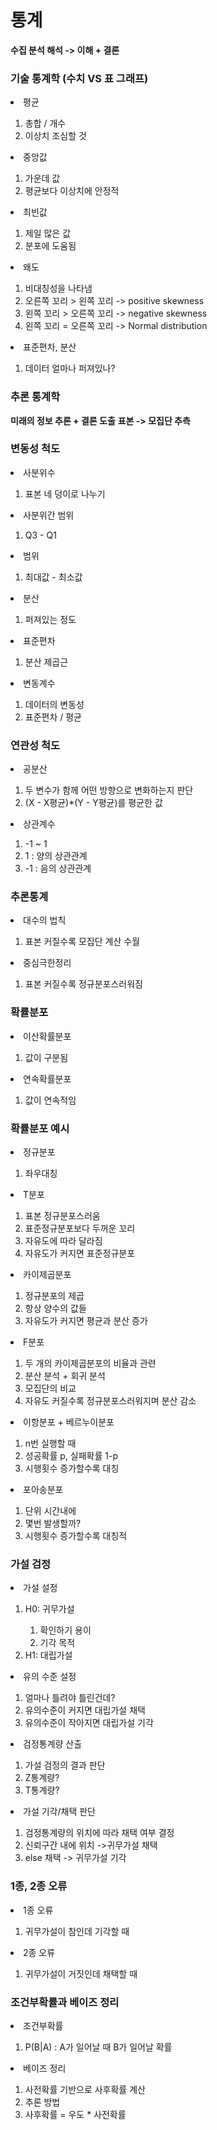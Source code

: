통계
======================================
**수집 분석 해석 -> 이해 + 결론**

### 기술 통계학 (수치 VS 표 그래프)
<li>평균</li>
    <ol>
        <li>총합 / 개수</li>
        <li>이상치 조심할 것</li>
    </ol>
<li>중앙값</li>
    <ol>
        <li>가운데 값</li>
        <li>평균보다 이상치에 안정적</li>
    </ol>


<li>최빈값</li>
    <ol>
        <li>제일 많은 값</li>
        <li>분포에 도움됨</li>
    </ol>

<li>왜도</li>
    <ol>
        <li>비대칭성을 나타냄</li>
        <li>오른쪽 꼬리 > 왼쪽 꼬리 -> positive skewness</li>
        <li>왼쪽 꼬리 > 오른쪽 꼬리 -> negative skewness</li>
        <li>왼쪽 꼬리 = 오른쪽 꼬리 -> Normal distribution</li>
    </ol>

<li>표준편차, 분산</li>
    <ol>
        <li>데이터 얼마나 퍼져있나?</li>
    </ol>


### 추론 통계학
**미래의 정보 추론 + 결론 도출**
**표본 -> 모집단 추측**

### 변동성 척도
<li>사분위수</li>
    <ol>
        <li>표본 네 덩이로 나누기</li>
    </ol>
<li>사분위간 범위</li>
    <ol>
        <li>Q3 - Q1</li>
    </ol>
<li>범위</li>
    <ol>
        <li>최대값 - 최소값</li>
    </ol>
<li>분산</li>
    <ol>
        <li>퍼져있는 정도</li>
    </ol>
<li>표준편차</li>
    <ol>
        <li>분산 제곱근</li>
    </ol>
<li>변동계수</li>
    <ol>
        <li>데이터의 변동성</li>
        <li>표준편차 / 평균</li>
    </ol>

### 연관성 척도
<li>공분산</li>
    <ol>
        <li>두 변수가 함께 어떤 방향으로 변화하는지 판단</li>
        <li>(X - X평균)*(Y - Y평균)를 평균한 값  </li>
    </ol>
<li>상관계수</li>
    <ol>
        <li>-1 ~ 1</li>
        <li>1 : 양의 상관관계</li>
        <li>-1 : 음의 상관관계</li>
    </ol>

### 추론통계
<li>대수의 법칙</li>
    <ol>
        <li>표본 커질수록 모집단 계산 수월</li>
    </ol>
<li>중심극한정리</li>
    <ol>
        <li>표본 커질수록 정규분포스러워짐</li>
    </ol>

### 확률분포
<li>이산확률분포</li>
    <ol>
        <li>값이 구분됨</li>
    </ol>
<li>연속확률분포</li>
    <ol>
        <li>값이 연속적임</li>
    </ol>

### 확률분포 예시

<li>정규분포</li>
    <ol>
        <li>좌우대칭</li>
    </ol>
<li>T분포</li>
    <ol>
        <li> 표본 정규분포스러움</li>
        <li>표준정규분포보다 두꺼운 꼬리</li>
        <li>자유도에 따라 달라짐</li>
        <li>자유도가 커지면 표준정규분포</li>
    </ol>
<li>카이제곱분포</li>
    <ol>
        <li>정규분포의 제곱</li>
        <li>항상 양수의 값들</li>
        <li>자유도가 커지면 평균과 분산 증가</li>
    </ol>
<li>F분포</li>
    <ol>
        <li>두 개의 카이제곱분포의 비율과 관련</li>
        <li>분산 분석 + 회귀 분석</li>
        <li>모집단의 비교</li>
        <li>자유도 커질수록 정규분포스러워지며 분산 감소</li>
    </ol>
<li>이항분포 + 베르누이분포</li>
    <ol>
        <li>n번 실행할 때</li>
        <li>성공확률 p, 실패확률 1-p</li>
        <li>시행횟수 증가할수록 대칭</li>
    </ol>
<li>포아송분포</li>
    <ol>
        <li>단위 시간내에</li>
        <li>몇번 발생할까?</li>
        <li>시행횟수 증가할수록 대칭적</li>
    </ol>


### 가설 검정
<li>가설 설정</li>
    <ol>
        <li>H0: 귀무가설</li>
        <ol>
            <li> 확인하기 용이</li>
            <li> 기각 목적</li>
        </ol>
        <li>H1: 대립가설</li>
    </ol>
<li>유의 수준 설정</li>
    <ol>
        <li>얼마나 틀려야 틀린건데?</li>
        <li>유의수준이 커지면 대립가설 채택</li>
        <li>유의수준이 작아지면 대립가설 기각</li>
    </ol>
<li>검정통계량 산출</li>
    <ol>
        <li>가설 검정의 결과 판단</li>
        <li>Z통계량?</li>
        <li>T통계량?</li>
    </ol>
<li>가설 기각/채택 판단</li>
    <ol>
        <li>검정통계량의 위치에 따라 채택 여부 결정</li>
        <li>신뢰구간 내에 위치 ->귀무가설 채택</li>
        <li>else 채택 -> 귀무가설 기각</li>
    </ol>


### 1종, 2종 오류
<li>1종 오류</li>
    <ol>
        <li>귀무가설이 참인데 기각할 때</li>
    </ol>
<li>2종 오류</li>
    <ol>
        <li>귀무가설이 거짓인데 채택할 때</li>
    </ol>

### 조건부확률과 베이즈 정리
<li>조건부확률</li>
    <ol>
        <li>P(B|A) : A가 일어날 때 B가 일어날 확률</li>
    </ol>
<li>베이즈 정리</li>
    <ol>
        <li>사전확률 기반으로 사후확률 계산</li>
        <li>추론 방법</li>
        <li>사후확률 = 우도 * 사전확률</li>
    </ol>


